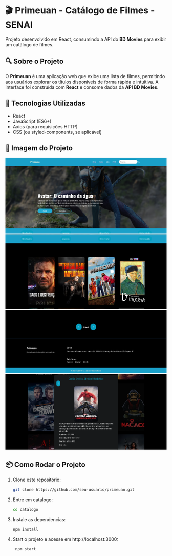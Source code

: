 # 🎬 Primeuan - Catálogo de Filmes - SENAI

Projeto desenvolvido em React, consumindo a API do **BD Movies** para exibir um catálogo de filmes.

## 🔍 Sobre o Projeto

O **Primeuan** é uma aplicação web que exibe uma lista de filmes, permitindo aos usuários explorar os títulos disponíveis de forma rápida e intuitiva. A interface foi construída com **React** e consome dados da **API BD Movies**.

## 🚀 Tecnologias Utilizadas

- React
- JavaScript (ES6+)
- Axios (para requisições HTTP)
- CSS (ou styled-components, se aplicável)

## 📸 Imagem do Projeto

![Tela Inicial](catalogo/src/assets/inicial.png)
![Tela Inicial](catalogo/src/assets/inicial2.png)
![Tela Inicial](catalogo/src/assets/inicial4.png)
![Tela Inicial](catalogo/src/assets/inicial3.png)

## 📦 Como Rodar o Projeto

1. Clone este repositório:
   ```bash
   git clone https://github.com/seu-usuario/primeuan.git
   ```

2. Entre em catalogo:
   ```bash
   cd catalogo
   ```

2. Instale as dependencias:
   ```bash
   npm install
   ```
2. Start o projeto e acesse em http://localhost:3000:
   ```bash
    npm start
   ```